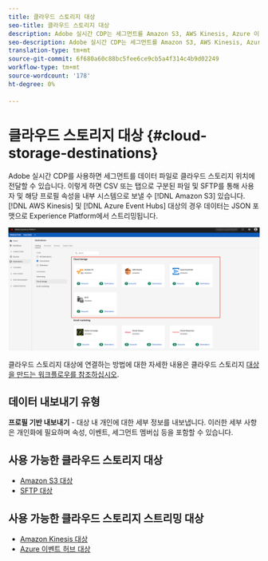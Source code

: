 ```yaml
---
title: 클라우드 스토리지 대상
seo-title: 클라우드 스토리지 대상
description: Adobe 실시간 CDP는 세그먼트를 Amazon S3, AWS Kinesis, Azure 이벤트 허브 또는 SFTP 클라우드 스토리지 위치에 데이터 파일로 전달할 수 있습니다.
seo-description: Adobe 실시간 CDP는 세그먼트를 Amazon S3, AWS Kinesis, Azure 이벤트 허브 또는 SFTP 클라우드 스토리지 위치에 데이터 파일로 전달할 수 있습니다.
translation-type: tm+mt
source-git-commit: 6f680a60c88bc5fee6ce9cb5a4f314c4b9d02249
workflow-type: tm+mt
source-wordcount: '178'
ht-degree: 0%

---
```



# 클라우드 스토리지 대상 {#cloud-storage-destinations}

Adobe 실시간 CDP를 사용하면 세그먼트를 데이터 파일로 클라우드 스토리지 위치에 전달할 수 있습니다. 이렇게 하면 CSV 또는 탭으로 구분된 파일 및 SFTP를 통해 사용자 및 해당 프로필 속성을 내부 시스템으로 보낼 수 [!DNL Amazon S3] 있습니다. [!DNL AWS Kinesis] 및 [!DNL Azure Event Hubs] 대상의 경우 데이터는 JSON 포맷으로 Experience Platform에서 스트리밍됩니다.

![Adobe 클라우드 스토리지 대상](/help/rtcdp/destinations/assets/cloud-storage-destinations.png)

클라우드 스토리지 대상에 연결하는 방법에 대한 자세한 내용은 클라우드 스토리지 [대상을 만드는 워크플로우를 참조하십시오](/help/rtcdp/destinations/cloud-storage-destinations-workflow.md).

## 데이터 내보내기 유형

**프로필 기반 내보내기** - 대상 내 개인에 대한 세부 정보를 내보냅니다. 이러한 세부 사항은 개인화에 필요하며 속성, 이벤트, 세그먼트 멤버십 등을 포함할 수 있습니다.

## 사용 가능한 클라우드 스토리지 대상

* [Amazon S3 대상](/help/rtcdp/destinations/amazon-s3-destination.md)
* [SFTP 대상](/help/rtcdp/destinations/sftp-destination.md)

## 사용 가능한 클라우드 스토리지 스트리밍 대상

* [Amazon Kinesis 대상](/help/rtcdp/destinations/amazon-kinesis-destination.md)
* [Azure 이벤트 허브 대상](/help/rtcdp/destinations/azure-event-hubs-destination.md)